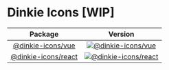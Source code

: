 # Dinkie Icons [WIP]

| Package | Version |
|:-------:|:-------:|
| [@dinkie-icons/vue](packages/vue) | [![@dinkie-icons/vue](https://img.shields.io/npm/v/@dinkie-icons/vue)](https://www.npmjs.com/package/@dinkie-icons/vue) |
| [@dinkie-icons/react](packages/react) | [![@dinkie-icons/react](https://img.shields.io/npm/v/@dinkie-icons/react)](https://www.npmjs.com/package/@dinkie-icons/react) |

